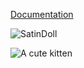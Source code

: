 
[Documentation](https://github.com/NeuralControl/jazzTheory/blob/master/demos.ipynb)

![SatinDoll](https://github.com/NeuralControl/jazzTheory/tree/master/img/SatinDoll.png)

![A cute kitten](https://github.com/NeuralControl/jazzTheory/tree/master/img/SatinDoll.png?style=centerme)
